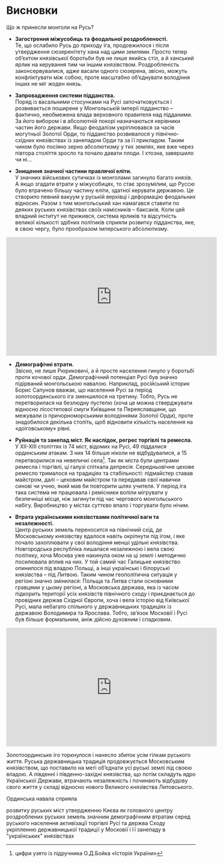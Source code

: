 # Висновки

Що ж принесли монголи на Русь?

*  **Загострення міжусобиць та феодальної роздробленості.**<br>
Те, що ослабило Русь до приходу іга, продовжилося і після
утвердження сюзеренітету хана над цими землями. Просто тепер
об’єктом князівської боротьби був не лише якийсь стіл, а й ханський ярлик на керування тим чи іншим князівством. Роздробленість законсервувалися, адже васали одного сюзерена, звісно, можуть конфліктувати між собою, проте масштабно об’єднувати володіння інших не міг жоден князь.

* **Запровадження системи підданства.**<br>
Поряд із васальними стосунками на Русі започатковується і розвивається поширене у Монгольській імперії підданство – фактично, необмежена влада верховного правителя над підданими. За його вибором і в абсолютній покорі назначаються керівники частин його держави. Якщо феодалізм укріплювався за часів могутньої Золотої Орди, то підданство розвивалося у північно-східних князівствах із занепадом Орди та за її прикладом. Таким чином було посіяно зерно абсолютизму у тих землях, яке вже через півтора століття зросло та почало
 давати плоди. І хтозна, завершило чи ні…

* **Знищення значної частини правлячої еліти.** <br>
У значних військових сутичках із монголами загинуло багато князів. А якщо згадати втрати у міжусобицях, то стає зрозумілим, що Руссю було втрачено більшу частину еліти, здатної керувати державою. Це створило певний вакуум у руській верхівці і деформацію феодальних відносин. Разом з тим монгольський хан намагався ставити по деяких руських князівствах своїх намісників – баксаків. Коли цей владний інститут не прижився, система ярликів та відсутність великої кількості здібних політиків сприяли розвитку підданства, яке, в свою чергу, було прообразом імперського абсолютизму.


<div class="fluidMedia">
<iframe align="center" width="560" height="315" src="https://www.youtube.com/embed/05c7Ur2eMfA" frameborder="0" allowfullscreen></iframe>
</div>
<div class="popup">
</div>


* **Демографічні втрати.**<br>
Звісно, не лише Рюриковичі, а й просте населення гинуло у боротьбі проти кочової орди. Демографічний потенціал Русі був значно підірваний монгольською навалою. Наприклад, російський історик Борис Сапунов вважає, що населення Русі за період золотоординського іга зменшилося на третину. Тобто, Русь не перетворилася на безлюдну пустелю (хоча це можна стверджувати відносно лісостепової смуги Київщини та Переяславщини, що межували із причорноморськими володіннями Золотої Орди), проте знадобилося декілька століть, щоб відновити кількість населення на «доіговському» рівні.


* **Руйнація та занепад міст. Як наслідок, регрес торгівлі та ремесла.**<br/>
У ХІІ-ХІІІ століттях із 74 міст, відомих на Русі, 49 піддалися ординським атакам. З них 14 більше ніколи не відбудувалися, а 15 перетворилися на невеличкі села[^23]. Так як міста були центрами ремесла і торгівлі, ці галузі спіткала депресія. Середньовічне цехове ремесло трималося на традиціях та стабільності: підмайстер ставав майстром, далі – цеховим майстром та передавав свої навички синові чи учню, який мав би повторити шлях учителя. У період іга така система не працювала і ремісники воліли мігрувати у безпечніші місця, ніж загинути під час чергового монгольського набігу. Виробництво у містах суттєво впало і торгувати було нічим.

* **Втрата українськими князівствами політичної ваги та незалежності.**<br/>
Центр руських земель переносится на північний схід, де Московському князівству вдалося навіть окріпнути під ігом, і яке почало захоплювати у свої володіння менші удільні князівства. Новгородська республіка лишалася незалежною і вела свою політику, хоча Москва уже накинула оком на ці землі і методично посилювала вплив на них. У той самий час Галицьке князівство опинилося під владою Польщі, а інші українські і білоруські князівства – під Литвою. Таким чином геополітична ситуація у регіоні значно змінилася: Польща та Литва стали основними гравцями у цьому регіоні, а Московська держава, яка із часом підкорить території усіх князівств північного сходу і приєднається до провідних держав Східної Європи, хоча і вела історію від Київської Русі, мала небагато спільного у державницьких традиціях із державою Володимира та Ярослава. Тобто, зв’язок Московії і Русі був більше формальним, аніж дійсно духовним і спадковим.


<div class="fluidMedia">
<iframe align="center" width="560" height="315" src="https://www.youtube.com/embed/JsH4GYsvgMI" frameborder="0" allowfullscreen></iframe>
</div>
<div class="popup">
</div>


Золотоординське іго торкнулося і нанесло збиток усім гілкам руського
життя. Руська державницька традиція продовжується Московським
князівством, що поставило на меті об’єднати усі руські землі під своєю
владою. А південні і південно-західні князівства, що потім складуть ядро
Української Держави, втрачають незалежність і починають відбудову свого
життя у складі відносно нового Великого князівства Литовського.


[^23]: цифри узято із підручника О.Д.Бойка «Історія України»

<quiz>
<question multiple>
	<p>Ординська навала сприяла</p>
        <answer>розвитку руських міст</answer>
	<answer>утвердженню Києва як головного центру роздроблених руських земель</answer>
        <answer correct>значним демографічним втратам серед руського населення</answer>
        <answer>активізації торгівлі Русі та держва Сходу</answer>
     <answer correct>укріпленню державницької традиції у Московії і її занепаду в "українських" князівствах</answer>
</question>
</quiz>